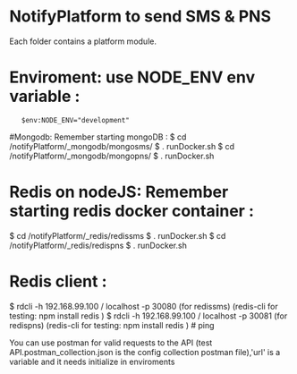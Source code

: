 # NotifyPlatform to send SMS & PNS

Each folder contains a platform module.

# Enviroment: use NODE_ENV env variable  : 
       $env:NODE_ENV="development" 

#Mongodb: Remember starting mongoDB  :
$ cd /notifyPlatform/_mongodb/mongosms/
$ . runDocker.sh
$ cd /notifyPlatform/_mongodb/mongopns/
$ . runDocker.sh


# Redis on nodeJS: Remember starting redis docker container :
$ cd /notifyPlatform/_redis/redissms
$ . runDocker.sh
$ cd /notifyPlatform/_redis/redispns
$ . runDocker.sh

# Redis client :
  $ rdcli -h 192.168.99.100 / localhost -p 30080  (for redissms) (redis-cli for testing: npm install redis )
  $ rdcli -h 192.168.99.100 / localhost -p 30081  (for redispns) (redis-cli for testing: npm install redis ) 
       # ping      

You can use postman for valid requests to the API (test API.postman_collection.json is the config collection postman file),'url' is a variable and it needs initialize in enviroments